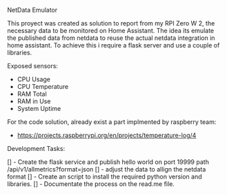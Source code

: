 NetData Emulator

This proyect was created as solution to report from my RPI Zero W 2, the necessary data to be monitored on Home Assistant. The idea its emulate the published data from netdata to reuse the actual netdata integration in home assistant. To achieve this i require a flask server and use a couple of libraries.

Exposed sensors: 
 - CPU Usage
 - CPU Temperature
 - RAM Total
 - RAM in Use
 - System Uptime

For the code solution, already exist a part implmented by raspberry team:
- https://projects.raspberrypi.org/en/projects/temperature-log/4


Development Tasks: 

[] - Create the flask service and publish hello world on port 19999 path /api/v1/allmetrics?format=json
[] - adjust the data to allign the netdata format
[] - Create an script to install the required python version and libraries.
[] - Documentate the process on the read.me file.